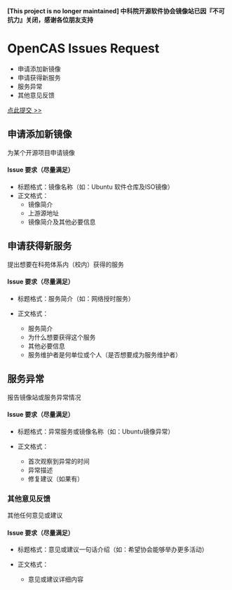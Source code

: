 **[This project is no longer maintained] 中科院开源软件协会镜像站已因『不可抗力』关闭，感谢各位朋友支持**

# OpenCAS Issues Request

- 申请添加新镜像
- 申请获得新服务
- 服务异常
- 其他意见反馈

[点此提交 >>](https://github.com/opencas/issues/issues/new)

## 申请添加新镜像

为某个开源项目申请镜像

#### Issue 要求（尽量满足）

- 标题格式：镜像名称（如：Ubuntu 软件仓库及ISO镜像）
- 正文格式：
  
  - 镜像简介
  - 上游源地址
  - 镜像简介及其他必要信息
  
## 申请获得新服务

提出想要在科苑体系内（校内）获得的服务

#### Issue 要求（尽量满足）

- 标题格式：服务简介（如：网络授时服务）
- 正文格式：

  - 服务简介
  - 为什么想要获得这个服务
  - 其他必要信息
  - 服务维护者是何单位或个人（是否想要成为服务维护者）
 
## 服务异常

报告镜像站或服务异常情况

#### Issue 要求（尽量满足）

- 标题格式：异常服务或镜像名称（如：Ubuntu镜像异常）
- 正文格式：

  - 首次观察到异常的时间
  - 异常描述
  - 修复建议（如果有）

### 其他意见反馈

其他任何意见或建议

#### Issue 要求（尽量满足）

- 标题格式：意见或建议一句话介绍（如：希望协会能够举办更多活动）
- 正文格式：

  - 意见或建议详细内容
